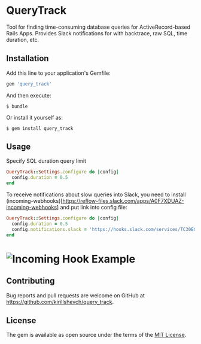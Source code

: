 # QueryTrack

Tool for finding time-consuming database queries for ActiveRecord-based Rails Apps. Provides Slack notifications for with backtrace, raw SQL, time duration, etc.

## Installation

Add this line to your application's Gemfile:

```ruby
gem 'query_track'
```

And then execute:

    $ bundle

Or install it yourself as:

    $ gem install query_track

## Usage

Specify SQL duration query limit

```ruby
QueryTrack::Settings.configure do |config|
  config.duration = 0.5
end
```

To receive notifications about slow queries into Slack, you need to install (incoming-webhooks)[https://reflow-files.slack.com/apps/A0F7XDUAZ-incoming-webhooks] and put link into config file:

```ruby
QueryTrack::Settings.configure do |config|
  config.duration = 0.5
  config.notifications.slack = 'https://hooks.slack.com/services/TC30EGPDJ/BL2BH3J8H/Cgzub9lmGlOI89GxExBM7EV'
end
```

# <img src='https://github.com/kirillshevch/query_track/blob/master/slack.jpg' alt='Incoming Hook Example' />

## Contributing

Bug reports and pull requests are welcome on GitHub at https://github.com/kirillshevch/query_track.

## License

The gem is available as open source under the terms of the [MIT License](https://opensource.org/licenses/MIT).
